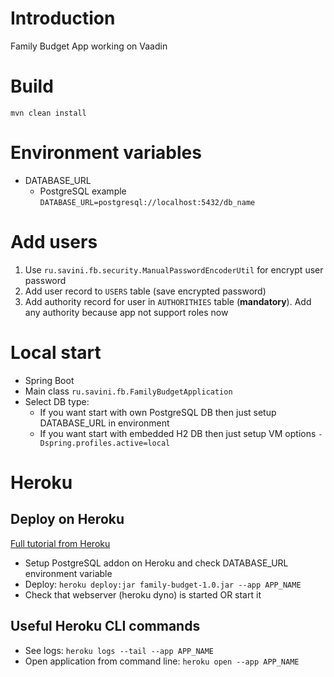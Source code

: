 # Introduction
Family Budget App working on Vaadin

# Build
`mvn clean install`

# Environment variables
* DATABASE_URL 
  * PostgreSQL example `DATABASE_URL=postgresql://localhost:5432/db_name`

# Add users
1. Use `ru.savini.fb.security.ManualPasswordEncoderUtil` for encrypt user password
2. Add user record to `USERS` table (save encrypted password)
3. Add authority record for user in `AUTHORITHIES` table (**mandatory**). Add any authority because app not support roles now

# Local start
* Spring Boot
* Main class `ru.savini.fb.FamilyBudgetApplication`
* Select DB type:
  * If you want start with own PostgreSQL DB then just setup DATABASE_URL in environment
  * If you want start with embedded H2 DB then just setup VM options `-Dspring.profiles.active=local`

# Heroku
## Deploy on Heroku
[Full tutorial from Heroku](https://vaadin.com/learn/tutorials/cloud-deployment/heroku)
* Setup PostgreSQL addon on Heroku and check DATABASE_URL environment variable
* Deploy: `heroku deploy:jar family-budget-1.0.jar --app APP_NAME`  
* Check that webserver (heroku dyno) is started OR start it
## Useful Heroku CLI commands
* See logs: `heroku logs --tail --app APP_NAME`  
* Open application from command line: `heroku open --app APP_NAME`  
